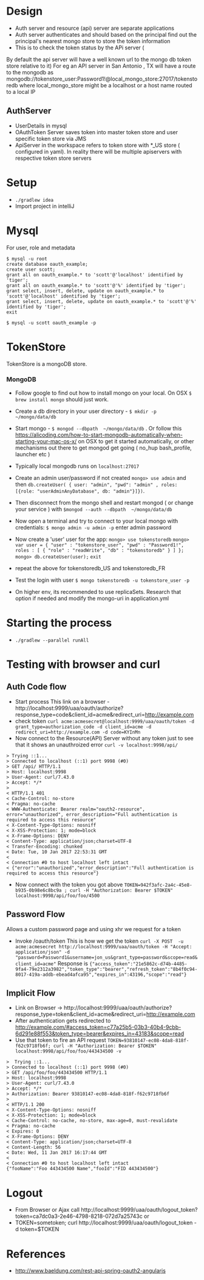 # Design
* Auth server and resource (api) server are separate applications
* Auth server authenticates and should based on the principal find out the principal's nearest
mongo store to store the token information
* This is to check the token status by the APi server ( 

By default the api server will have a well known url to the mongo db token store relative to it)
For eg an API server in San Antonio , TX will have a route to the mongodb as 
mongodb://tokenstore_user:Password1!@local_mongo_store:27017/tokenstoredb
where local_mongo_store might be a localhost or a host name routed to a local IP

## AuthServer
* UserDetails in mysql
* OAuthToken Server saves token into master token store and user specific token store via JMS
* ApiServer in the workspace refers to token store with *_US store ( configured in yaml). In reality there will be multiple apiservers with respective token store servers

# Setup
* `./gradlew idea`
* Import project in intelliJ

# Mysql
For user, role and metadata

```
$ mysql -u root
create database oauth_example;
create user scott;
grant all on oauth_example.* to 'scott'@'localhost' identified by 'tiger';
grant all on oauth_example.* to 'scott'@'%' identified by 'tiger';
grant select, insert, delete, update on oauth_example.* to 'scott'@'localhost' identified by 'tiger';
grant select, insert, delete, update on oauth_example.* to 'scott'@'%' identified by 'tiger';
exit

$ mysql -u scott oauth_example -p
```

# TokenStore

TokenStore is a mongoDB store.


### MongoDB
* Follow google to find out how to install mongo on your local. On OSX `$ brew install mongo` should just work.
* Create a db directory in your user directory - `$ mkdir -p ~/mongo/data/db`
* Start mongo  - `$ mongod --dbpath  ~/mongo/data/db` . 
Or follow this https://alicoding.com/how-to-start-mongodb-automatically-when-starting-your-mac-os-x/ on  OSX to get it started automatically, or other mechanisms
out there to get mongod get going ( no_hup bash_profile, launcher etc )
* Typically local mongodb runs on `localhost:27017`
* Create an admin user/password if not created 
`mongo> use admin` and then 
`db.createUser( { user: "admin", "pwd": "admin" , roles: [{role: "userAdminAnyDatabase", db: "admin"}]})`.

* Then disconnect from the mongo shell and restart mongod ( or change your service ) with `$mongod --auth --dbpath  ~/mongo/data/db`
* Now open a terminal and try to connect to your local mongo with credentials: 
`$ mongo admin -u admin -p`
enter admin password
 * Now create a 'user' user for the app: 
 `mongo> use tokenstoredb`
 `mongo> var user = {
          "user" : "tokenstore_user",
          "pwd" : "Password1!",
          roles : [
              {
                  "role" : "readWrite",
                  "db" : "tokenstoredb"
              }
          ]
        };
 `
 `mongo> db.createUser(user);`
 `exit`
* repeat the above for tokenstoredb_US and tokenstoredb_FR
* Test the login with user
`$ mongo tokenstoredb -u tokenstore_user -p`
* On higher env, its recommended to use replicaSets. Research that option if needed and modify the mongo-uri in application.yml

# Starting the process
* `./gradlew --parallel runAll`
    
# Testing with browser and curl
## Auth Code flow
* Start process
This link on a browser - http://localhost:9999/uaa/oauth/authorize?response_type=code&client_id=acme&redirect_uri=http://example.com
* check token 
`curl acme:acmesecret@localhost:9999/uaa/oauth/token -d grant_type=authorization_code -d client_id=acme -d redirect_uri=http://example.com -d code=KYInMn`
* Now connect to the Resource(API) Server without any token just to see that it shows an unauthroized error
`
curl -v localhost:9998/api/
`
```
> Trying ::1...
> Connected to localhost (::1) port 9998 (#0)
> GET /api/ HTTP/1.1
> Host: localhost:9998
> User-Agent: curl/7.43.0
> Accept: */*
> 
< HTTP/1.1 401 
< Cache-Control: no-store
< Pragma: no-cache
< WWW-Authenticate: Bearer realm="oauth2-resource", error="unauthorized", error_description="Full authentication is required to access this resource"
< X-Content-Type-Options: nosniff
< X-XSS-Protection: 1; mode=block
< X-Frame-Options: DENY
< Content-Type: application/json;charset=UTF-8
< Transfer-Encoding: chunked
< Date: Tue, 10 Jan 2017 22:53:31 GMT
< 
< Connection #0 to host localhost left intact
< {"error":"unauthorized","error_description":"Full authentication is required to access this resource"}
```

* Now connect with the token you got above
`
 TOKEN=942f3afc-2a4c-45e8-b935-0b98e6c8bc9a ;
 curl -H "Authorization: Bearer $TOKEN" localhost:9998/api/foo/foo/4500 
`

## Password Flow
Allows a custom password page and using xhr we request for a token
* Invoke /oauth/token
This is how we get the token
`
curl -X POST  -u acme:acmesecret http://localhost:9999/uaa/oauth/token -H "Accept: application/json" -d "password=Password1&username=jon_us&grant_type=password&scope=read&client_id=acme"
`
Response is 
`
{"access_token":"21e5862c-d74b-4485-9fa4-79e2312a3982","token_type":"bearer","refresh_token":"8b4f0c94-8017-419a-addb-ebead4afca95","expires_in":43196,"scope":"read"}
`



## Implicit Flow
* Link on Browser -> http://localhost:9999/uaa/oauth/authorize?response_type=token&client_id=acme&redirect_uri=http://example.com
* After authentication gets redirected to http://example.com/#access_token=c77a25b5-03b3-40b4-9cbb-6d291e88f553&token_type=bearer&expires_in=43183&scope=read
* Use that token to fire an API request
`
TOKEN=93810147-ec08-4da8-818f-f62c9718fb6f; curl -H "Authorization: Bearer $TOKEN" localhost:9998/api/foo/foo/443434500 -v
`
```
>  Trying ::1...
> Connected to localhost (::1) port 9998 (#0)
> GET /api/foo/foo/443434500 HTTP/1.1
> Host: localhost:9998
> User-Agent: curl/7.43.0
> Accept: */*
> Authorization: Bearer 93810147-ec08-4da8-818f-f62c9718fb6f
> 
< HTTP/1.1 200 
< X-Content-Type-Options: nosniff
< X-XSS-Protection: 1; mode=block
< Cache-Control: no-cache, no-store, max-age=0, must-revalidate
< Pragma: no-cache
< Expires: 0
< X-Frame-Options: DENY
< Content-Type: application/json;charset=UTF-8
< Content-Length: 56
< Date: Wed, 11 Jan 2017 16:17:44 GMT
< 
< Connection #0 to host localhost left intact
{"fooName":"Foo 443434500 Name","fooId":"FID 443434500"}
```

# Logout
* From Browser or Ajax call http://localhost:9999/uaa/oauth/logout_token?token=ca7dc0a3-2e46-4798-8218-072d7a25743c or
* TOKEN=sometoken; curl http://localhost:9999/uaa/oauth/logout_token -d token=$TOKEN

# References
* http://www.baeldung.com/rest-api-spring-oauth2-angularjs